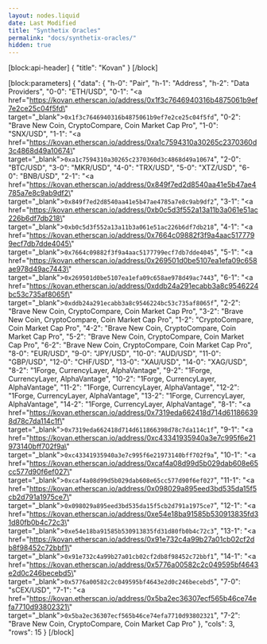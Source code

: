 ```yaml
---
layout: nodes.liquid
date: Last Modified
title: "Synthetix Oracles"
permalink: "docs/synthetix-oracles/"
hidden: true
---
```

[block:api-header]
{
  "title": "Kovan"
}
[/block]

[block:parameters]
{
  "data": {
    "h-0": "Pair",
    "h-1": "Address",
    "h-2": "Data Providers",
    "0-0": "ETH/USD",
    "0-1": "<a href=\"https://kovan.etherscan.io/address/0x1f3c7646940316b4875061b9ef7e2ce25c04f5fd\" target=\"_blank\">`0x1f3c7646940316b4875061b9ef7e2ce25c04f5fd`</a>",
    "0-2": "Brave New Coin, CryptoCompare, Coin Market Cap Pro",
    "1-0": "SNX/USD",
    "1-1": "<a href=\"https://kovan.etherscan.io/address/0xa1c7594310a30265c2370360d3c4868d49a10674\" target=\"_blank\">`0xa1c7594310a30265c2370360d3c4868d49a10674`</a>",
    "2-0": "BTC/USD",
    "3-0": "MKR/USD",
    "4-0": "TRX/USD",
    "5-0": "XTZ/USD",
    "6-0": "BNB/USD",
    "2-1": "<a href=\"https://kovan.etherscan.io/address/0x849f7ed2d8540aa41e5b47ae4785a7e8c9ab9df2\" target=\"_blank\">`0x849f7ed2d8540aa41e5b47ae4785a7e8c9ab9df2`</a>",
    "3-1": "<a href=\"https://kovan.etherscan.io/address/0xb0c5d3f552a13a11b3a061e51ac226b6df7db218\" target=\"_blank\">`0xb0c5d3f552a13a11b3a061e51ac226b6df7db218`</a>",
    "4-1": "<a href=\"https://kovan.etherscan.io/address/0x7664c09882f3f9a4aac5177799ecf7db7dde4045\" target=\"_blank\">`0x7664c09882f3f9a4aac5177799ecf7db7dde4045`</a>",
    "5-1": "<a href=\"https://kovan.etherscan.io/address/0x269501d0be5107ea1efa09c658ae978d49ac7443\" target=\"_blank\">`0x269501d0be5107ea1efa09c658ae978d49ac7443`</a>",
    "6-1": "<a href=\"https://kovan.etherscan.io/address/0xddb24a291ecabb3a8c9546224bc53c735af8065f\" target=\"_blank\">`0xddb24a291ecabb3a8c9546224bc53c735af8065f`</a>",
    "2-2": "Brave New Coin, CryptoCompare, Coin Market Cap Pro",
    "3-2": "Brave New Coin, CryptoCompare, Coin Market Cap Pro",
    "1-2": "CryptoCompare, Coin Market Cap Pro",
    "4-2": "Brave New Coin, CryptoCompare, Coin Market Cap Pro",
    "5-2": "Brave New Coin, CryptoCompare, Coin Market Cap Pro",
    "6-2": "Brave New Coin, CryptoCompare, Coin Market Cap Pro",
    "8-0": "EUR/USD",
    "9-0": "JPY/USD",
    "10-0": "AUD/USD",
    "11-0": "GBP/USD",
    "12-0": "CHF/USD",
    "13-0": "XAU/USD",
    "14-0": "XAG/USD",
    "8-2": "1Forge, CurrencyLayer, AlphaVantage",
    "9-2": "1Forge, CurrencyLayer, AlphaVantage",
    "10-2": "1Forge, CurrencyLayer, AlphaVantage",
    "11-2": "1Forge, CurrencyLayer, AlphaVantage",
    "12-2": "1Forge, CurrencyLayer, AlphaVantage",
    "13-2": "1Forge, CurrencyLayer, AlphaVantage",
    "14-2": "1Forge, CurrencyLayer, AlphaVantage",
    "8-1": "<a href=\"https://kovan.etherscan.io/address/0x7319eda662418d714d611866398d78c7da114c1f\" target=\"_blank\">`0x7319eda662418d714d611866398d78c7da114c1f`</a>",
    "9-1": "<a href=\"https://kovan.etherscan.io/address/0xc43341935940a3e7c995f6e21973140bff702f9a\" target=\"_blank\">`0xc43341935940a3e7c995f6e21973140bff702f9a`</a>",
    "10-1": "<a href=\"https://kovan.etherscan.io/address/0xcaf4a08d99d5b029dab608e65cc577d90f6ef027\" target=\"_blank\">`0xcaf4a08d99d5b029dab608e65cc577d90f6ef027`</a>",
    "11-1": "<a href=\"https://kovan.etherscan.io/address/0x098029a895eed3bd535da15f5cb2d791a1975ce7\" target=\"_blank\">`0x098029a895eed3bd535da15f5cb2d791a1975ce7`</a>",
    "12-1": "<a href=\"https://kovan.etherscan.io/address/0xe54e18ba91585b530913835fd31d80fb0b4c72c3\" target=\"_blank\">`0xe54e18ba91585b530913835fd31d80fb0b4c72c3`</a>",
    "13-1": "<a href=\"https://kovan.etherscan.io/address/0x91e732c4a99b27a01cb02cf2db8f98452c72bbf1\" target=\"_blank\">`0x91e732c4a99b27a01cb02cf2db8f98452c72bbf1`</a>",
    "14-1": "<a href=\"https://kovan.etherscan.io/address/0x5776a00582c2c049595bf4643e2d0c246becebd5\" target=\"_blank\">`0x5776a00582c2c049595bf4643e2d0c246becebd5`</a>",
    "7-0": "sCEX/USD",
    "7-1": "<a href=\"https://kovan.etherscan.io/address/0x5ba2ec36307ecf565b46ce74efa7710d93802321\" target=\"_blank\">`0x5ba2ec36307ecf565b46ce74efa7710d93802321`</a>",
    "7-2": "Brave New Coin, CryptoCompare, Coin Market Cap Pro"
  },
  "cols": 3,
  "rows": 15
}
[/block]